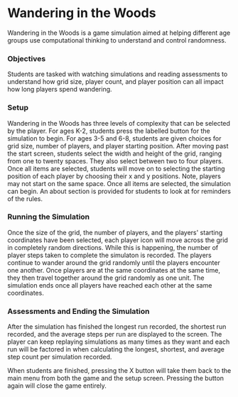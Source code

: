 # **Wandering in the Woods**
Wandering in the Woods is a game simulation aimed at helping different age groups use computational thinking to understand and control randomness.
### **Objectives**
Students are tasked with watching simulations and reading assessments to understand how grid size, player count, and player position can all impact how long players spend wandering.
### **Setup**
Wandering in the Woods has three levels of complexity that can be selected by the player. For ages K-2, students press the labelled button for the simulation to begin.
For ages 3-5 and 6-8, students are given choices for grid size, number of players, and player starting position. After moving past the start screen,
students select the width and height of the grid, ranging from one to twenty spaces. They also select between two to four players. Once all items are selected, students will move on
to selecting the starting position of each player by choosing their x and y positions. Note, players may not start on the same space. Once all items are selected, the
simulation can begin. An about section is provided for students to look at for reminders of the rules.
### **Running the Simulation**
Once the size of the grid, the number of players, and the players' starting coordinates have been selected, each player icon will move across the grid in completely random directions. While this is happening, the number of player steps taken to complete the simulaton is recorded. The players continue to wander around the grid randomly until the players encounter one another. Once players are at the same coordinates at the same time, they then travel together around the grid randomly as one unit. The simulation ends once all players have reached each other at the same coordinates.
### **Assessments and Ending the Simulation**
After the simulation has finished the longest run recorded, the shortest run recorded, and the average steps per run are displayed to the screen. The player can keep replaying simulations as many times as they want and each run will be factored in when calculating the longest, shortest, and average step count per simulation recorded.

When students are finished, pressing the X button will take them back to the main menu from both the game and the setup screen. Pressing the button again will close the game entirely.
